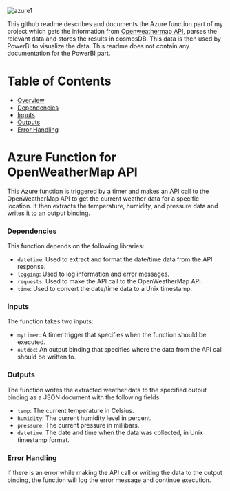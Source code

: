 ![azure1](https://user-images.githubusercontent.com/88910492/206944405-e82cd1a2-2642-4616-92d8-3cfe99223758.png)

This github readme describes and documents the Azure function part of my project which gets the information from [Openweathermap API](https://api.openweathermap.org), parses the relevant data and stores the results in cosmosDB. This data is then used by PowerBI to visualize the data. This readme does not contain any documentation for the PowerBI part.

# Table of Contents
- [Overview](https://github.com/Kotik112/Azure-timerTrigger-function/new/master?readme=1#azure-function-for-openweathermap-api)
- [Dependencies](https://github.com/Kotik112/Azure-timerTrigger-function/new/master?readme=1#dependencies)
- [Inputs](https://github.com/Kotik112/Azure-timerTrigger-function/new/master?readme=1#inputs)
- [Outputs](https://github.com/Kotik112/Azure-timerTrigger-function/new/master?readme=1#outputs)
- [Error Handling](https://github.com/Kotik112/Azure-timerTrigger-function/new/master?readme=1#error-handling)

# Azure Function for OpenWeatherMap API
This Azure function is triggered by a timer and makes an API call to the OpenWeatherMap API to get the current weather data for a specific location. It then extracts the temperature, humidity, and pressure data and writes it to an output binding.

### Dependencies
This function depends on the following libraries:

- `datetime`: Used to extract and format the date/time data from the API response.
- `logging`: Used to log information and error messages.
- `requests`: Used to make the API call to the OpenWeatherMap API.
- `time`: Used to convert the date/time data to a Unix timestamp.

### Inputs
The function takes two inputs:

- `mytimer`: A timer trigger that specifies when the function should be executed.
- `outdoc`: An output binding that specifies where the data from the API call should be written to.

### Outputs
The function writes the extracted weather data to the specified output binding as a JSON document with the following fields:

- `temp`: The current temperature in Celsius.
- `humidity`: The current humidity level in percent.
- `pressure`: The current pressure in millibars.
- `datetime`: The date and time when the data was collected, in Unix timestamp format.

### Error Handling
If there is an error while making the API call or writing the data to the output binding, the function will log the error message and continue execution.
